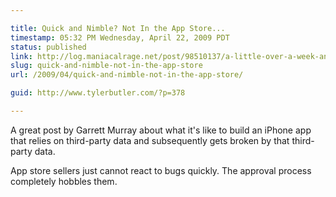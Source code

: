 ```yaml
---

title: Quick and Nimble? Not In the App Store...
timestamp: 05:32 PM Wednesday, April 22, 2009 PDT
status: published
link: http://log.maniacalrage.net/post/98510137/a-little-over-a-week-and-a-half-ago-google
slug: quick-and-nimble-not-in-the-app-store
url: /2009/04/quick-and-nimble-not-in-the-app-store/

guid: http://www.tylerbutler.com/?p=378

---
```


A great post by Garrett Murray about what it's like to build an iPhone app
that relies on third-party data and subsequently gets broken by that third-
party data.

App store sellers just cannot react to bugs quickly. The approval process
completely hobbles them.
